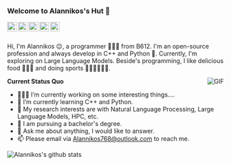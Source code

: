 ### Welcome to Alannikos's Hut 👋

<a href="#">
  <img align="left" alt="Wechat" width="22px" src="https://cdn.jsdelivr.net/npm/simple-icons@3.1.0/icons/wechat.svg" />
</a>
<a href="mailto:alannikos768@outlook.com">
  <img align="left" alt="'Gmail" width="22px" src="https://cdn.jsdelivr.net/npm/simple-icons@3.1.0/icons/gmail.svg" />
</a>
<a href="https://leetcode.cn/u/alannikos/">
  <img align="left" alt="LeetCode" width="22px" src="https://cdn.jsdelivr.net/npm/simple-icons@3.1.0/icons/leetcode.svg" />
<a href="https://www.kaggle.com/Alannikos">
  <img align="left" alt="Kaggle" width="22px" src="https://cdn.jsdelivr.net/npm/simple-icons@3.1.0/icons/kaggle.svg" />
</a>
</a>
<a href="https://space.bilibili.com/3494365446015137">
  <img align="left" alt="bilibili" width="22px" src="https://cdn.jsdelivr.net/npm/simple-icons@13.7.0/icons/bilibili.svg" />
</a>

<br />
<br />

Hi, I'm Alannikos 😉, a programmer 👨🏻‍💻 from B612. I'm an open-source profession and always develop in C++ and Python 🐍. Currently, I'm exploring on Large Language Models. Beside's programming, I like delicious food 🥗🌮🍣 and doing sports 🏃⛹️‍♂️🏋🏼‍♂️.

  <img align="right" alt="GIF" src="https://media.giphy.com/media/iIqmM5tTjmpOB9mpbn/giphy.gif" />

**Current Status Quo**

- 👨🏻‍💻 I’m currently working on some interesting things....
- 🌱 I’m currently learning C++ and Python.
- 🤔 My research interests are with Natural Language Processing, Large Language Models, HPC, etc.
- 💼 I am pursuing a bachelor's degree.
- 💬 Ask me about anything, I would like to answer.
- 📫 Please email via Alannikos768@outlook.com to reach me.

![Alannikos's github stats](https://github-readme-stats.vercel.app/api?username=Alannikos&show_icons=true&hide_border=true)
